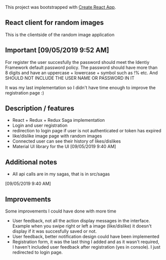 This project was bootstrapped with [Create React App](https://github.com/facebook/create-react-app).

## React client for random images

This is the clientside of the random image application

## Important [09/05/2019 9:52 AM]
For register the user succesfully the password should meet the Identiy Framework default password policy.
The password should have more than 8 digits and have an uppercase + lowercase + symbol such as !% etc. And SHOULD NOT INCLUDE THE USER NAME OR PASSWORD IN IT


It was my last implementation so I didn't have time enough to improve the registration page :)


## Description / features
- React + Redux + Redux Saga implementation
- Login and user registration
- redirection to login page if user is not authenticated or token has expired
- like/dislike image page with random images 
- Connected user can see their history of likes/dislikes
- Material UI library for the UI [09/05/2019 9:40 AM]

## Additional notes
- All api calls are in my sagas, that is in src/sagas

[09/05/2019 9:40 AM]
## Improvements
Some improvements I could have done with more time
- User feedback, not all the action display messages in the interface. Example when you swipe right or left a image (like/dislike) it doesn't display if it was succesfully saved or not.
- User feedback, better notification design could have been implemented
- Registration form, it was the last thing I added and as it wasn't required, I haven't included user feedback after registration (yes in console). I just redirected to login page.

